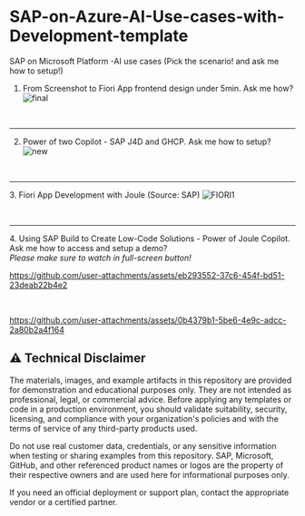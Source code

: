 # SAP-on-Azure-AI-Use-cases-with-Development-template
SAP on Microsoft Platform -AI use cases (Pick the scenario! and ask me how to setup!)

1. From Screenshot to Fiori App frontend design under 5min. Ask me how?
![final](https://github.com/user-attachments/assets/a24e7736-0aa6-461f-8b3b-bb01a55ee14c)

<br> <hr>


2. Power of two Copilot - SAP J4D and GHCP. Ask me how to setup?
![new](https://github.com/user-attachments/assets/5a5472f9-5baa-4816-8a51-4be8431c87d4)

<br> <HR>
3. Fiori App Development with Joule (Source: SAP)
![FIORI1](https://github.com/user-attachments/assets/6a07aab5-e98f-4313-9970-526439e7512b)

<br><hr>
4. Using SAP Build to Create Low-Code Solutions - Power of Joule Copilot. Ask me how to access and setup a demo? <br><i>Please make sure to watch in full-screen button!</i>



https://github.com/user-attachments/assets/eb293552-37c6-454f-bd51-23deab22b4e2

<br>

https://github.com/user-attachments/assets/0b4379b1-5be6-4e9c-adcc-2a80b2a4f164



## ⚠️ Technical Disclaimer

The materials, images, and example artifacts in this repository are provided for demonstration and educational purposes only. They are not intended as professional, legal, or commercial advice. Before applying any templates or code in a production environment, you should validate suitability, security, licensing, and compliance with your organization's policies and with the terms of service of any third-party products used.

Do not use real customer data, credentials, or any sensitive information when testing or sharing examples from this repository. SAP, Microsoft, GitHub, and other referenced product names or logos are the property of their respective owners and are used here for informational purposes only.

If you need an official deployment or support plan, contact the appropriate vendor or a certified partner.